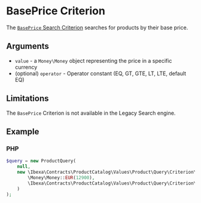 # BasePrice Criterion

The [`BasePrice` Search Criterion](../../api/php_api/php_api_reference/classes/Ibexa-Contracts-ProductCatalog-Values-Product-Query-Criterion-BasePrice.html) searches for products by their base price.

## Arguments

- `value` - a `Money\Money` object representing the price in a specific currency
- (optional) `operator` - Operator constant (EQ, GT, GTE, LT, LTE, default EQ)

## Limitations

The `BasePrice` Criterion is not available in the Legacy Search engine.

## Example

### PHP

``` php
$query = new ProductQuery(
    null,
    new \Ibexa\Contracts\ProductCatalog\Values\Product\Query\Criterion\BasePrice(
        \Money\Money::EUR(12900),
        \Ibexa\Contracts\ProductCatalog\Values\Product\Query\Criterion\Operator::GTE
    )
);
```
